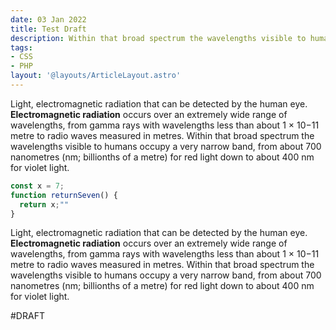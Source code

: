 ```yaml
---
date: 03 Jan 2022
title: Test Draft
description: Within that broad spectrum the wavelengths visible to humans occupy a very narrow band.
tags:
- CSS
- PHP
layout: '@layouts/ArticleLayout.astro'
---
```


Light, electromagnetic radiation that can be detected by the human eye. **Electromagnetic radiation** occurs over an extremely wide range of wavelengths, from gamma rays with wavelengths less than about 1 × 10−11 metre to radio waves measured in metres. Within that broad spectrum the wavelengths visible to humans occupy a very narrow band, from about 700 nanometres (nm; billionths of a metre) for red light down to about 400 nm for violet light.

```javascript
const x = 7;
function returnSeven() {
  return x;""
}
```

Light, electromagnetic radiation that can be detected by the human eye. **Electromagnetic radiation** occurs over an extremely wide range of wavelengths, from gamma rays with wavelengths less than about 1 × 10−11 metre to radio waves measured in metres. Within that broad spectrum the wavelengths visible to humans occupy a very narrow band, from about 700 nanometres (nm; billionths of a metre) for red light down to about 400 nm for violet light.

#DRAFT